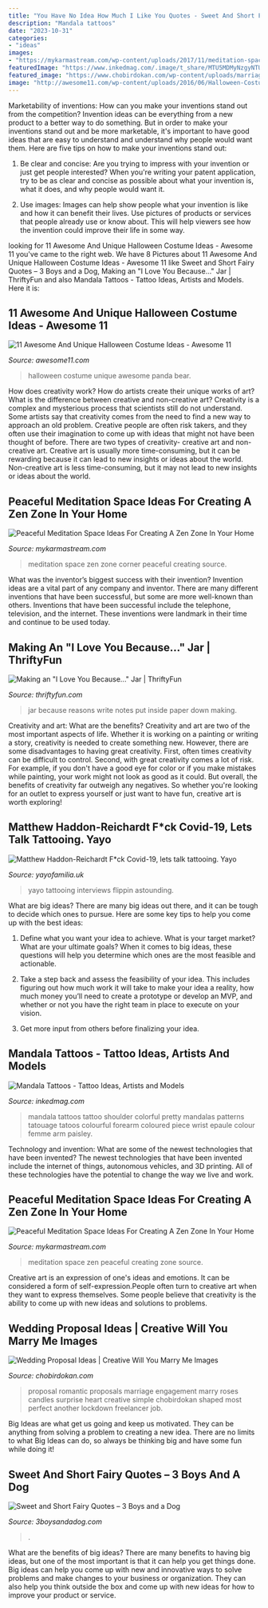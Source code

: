 ```yaml
---
title: "You Have No Idea How Much I Like You Quotes - Sweet And Short Fairy Quotes – 3 Boys And A Dog"
description: "Mandala tattoos"
date: "2023-10-31"
categories:
- "ideas"
images:
- "https://mykarmastream.com/wp-content/uploads/2017/11/meditation-space-1-.jpg"
featuredImage: "https://www.inkedmag.com/.image/t_share/MTU5MDMyNzgyNTU5MzIzNzk3/colorful.jpg"
featured_image: "https://www.chobirdokan.com/wp-content/uploads/marriage-proposal-ideas.jpg"
image: "http://awesome11.com/wp-content/uploads/2016/06/Halloween-Costume-Ideas-for-Kids.jpg"
---
```



Marketability of inventions: How can you make your inventions stand out from the competition?
Invention ideas can be everything from a new product to a better way to do something. But in order to make your inventions stand out and be more marketable, it's important to have good ideas that are easy to understand and understand why people would want them. Here are five tips on how to make your inventions stand out:
1. Be clear and concise: Are you trying to impress with your invention or just get people interested? When you're writing your patent application, try to be as clear and concise as possible about what your invention is, what it does, and why people would want it.

2. Use images: Images can help show people what your invention is like and how it can benefit their lives. Use pictures of products or services that people already use or know about. This will help viewers see how the invention could improve their life in some way.

	

		
looking for 11 Awesome And Unique Halloween Costume Ideas - Awesome 11 you've came to the right web. We have 8 Pictures about 11 Awesome And Unique Halloween Costume Ideas - Awesome 11 like Sweet and Short Fairy Quotes – 3 Boys and a Dog, Making an &quot;I Love You Because...&quot; Jar | ThriftyFun and also Mandala Tattoos - Tattoo Ideas, Artists and Models. Here it is:
		
    
## 11 Awesome And Unique Halloween Costume Ideas - Awesome 11

<img loading=lazy src="http://awesome11.com/wp-content/uploads/2016/06/Halloween-Costume-Ideas-for-Kids.jpg" onerror="this.onerror=null;this.src='https://tse4.mm.bing.net/th?id=OIP.yZOXyXRZDr5zgMa-sTnihwHaN5&amp;pid=15.1';" alt="11 Awesome And Unique Halloween Costume Ideas - Awesome 11">

_Source: awesome11.com_

>halloween costume unique awesome panda bear. 

	

How does creativity work? How do artists create their unique works of art? What is the difference between creative and non-creative art?
Creativity is a complex and mysterious process that scientists still do not understand. Some artists say that creativity comes from the need to find a new way to approach an old problem. Creative people are often risk takers, and they often use their imagination to come up with ideas that might not have been thought of before. There are two types of creativity- creative art and non-creative art. Creative art is usually more time-consuming, but it can be rewarding because it can lead to new insights or ideas about the world. Non-creative art is less time-consuming, but it may not lead to new insights or ideas about the world.

    
## Peaceful Meditation Space Ideas For Creating A Zen Zone In Your Home

<img loading=lazy src="https://mykarmastream.com/wp-content/uploads/2017/11/meditation-space-1-.jpg" onerror="this.onerror=null;this.src='https://tse4.mm.bing.net/th?id=OIP.N4QU6UkHG4NvT3LF_11cEwHaLH&amp;pid=15.1';" alt="Peaceful Meditation Space Ideas For Creating A Zen Zone In Your Home">

_Source: mykarmastream.com_

>meditation space zen zone corner peaceful creating source. 

	

What was the inventor’s biggest success with their invention?
Invention ideas are a vital part of any company and inventor. There are many different inventions that have been successful, but some are more well-known than others. Inventions that have been successful include the telephone, television, and the internet. These inventions were landmark in their time and continue to be used today.

    
## Making An &quot;I Love You Because...&quot; Jar | ThriftyFun

<img loading=lazy src="https://img.thrfun.com/img/100/593/jar4_l.jpg" onerror="this.onerror=null;this.src='https://tse1.mm.bing.net/th?id=OIP.n0LqCZe25IYQDqnGFSIJYAHaJ4&amp;pid=15.1';" alt="Making an &quot;I Love You Because...&quot; Jar | ThriftyFun">

_Source: thriftyfun.com_

>jar because reasons write notes put inside paper down making. 

	

Creativity and art: What are the benefits?
Creativity and art are two of the most important aspects of life. Whether it is working on a painting or writing a story, creativity is needed to create something new. However, there are some disadvantages to having great creativity. First, often times creativity can be difficult to control. Second, with great creativity comes a lot of risk. For example, if you don't have a good eye for color or if you make mistakes while painting, your work might not look as good as it could. But overall, the benefits of creativity far outweigh any negatives. So whether you're looking for an outlet to express yourself or just want to have fun, creative art is worth exploring!

    
## Matthew Haddon-Reichardt F*ck Covid-19, Lets Talk Tattooing. Yayo

<img loading=lazy src="https://cdn.shopify.com/s/files/1/2156/7915/articles/84446452_2524243211187043_8551751735738105856_n_1200x1200_crop_center.jpg?v=1586011208" onerror="this.onerror=null;this.src='https://tse1.mm.bing.net/th?id=OIP.QtkL83154x40plIeVrP7YQHaHa&amp;pid=15.1';" alt="Matthew Haddon-Reichardt F*ck Covid-19, lets talk tattooing. Yayo">

_Source: yayofamilia.uk_

>yayo tattooing interviews flippin astounding. 

	

What are big ideas?
There are many big ideas out there, and it can be tough to decide which ones to pursue. Here are some key tips to help you come up with the best ideas:
1. Define what you want your idea to achieve. What is your target market? What are your ultimate goals? When it comes to big ideas, these questions will help you determine which ones are the most feasible and actionable.

2. Take a step back and assess the feasibility of your idea. This includes figuring out how much work it will take to make your idea a reality, how much money you’ll need to create a prototype or develop an MVP, and whether or not you have the right team in place to execute on your vision.

3. Get more input from others before finalizing your idea.

    
## Mandala Tattoos - Tattoo Ideas, Artists And Models

<img loading=lazy src="https://www.inkedmag.com/.image/t_share/MTU5MDMyNzgyNTU5MzIzNzk3/colorful.jpg" onerror="this.onerror=null;this.src='https://tse2.mm.bing.net/th?id=OIP.9OYcy8zy0j-VzZ4eQBOC8gHaHa&amp;pid=15.1';" alt="Mandala Tattoos - Tattoo Ideas, Artists and Models">

_Source: inkedmag.com_

>mandala tattoos tattoo shoulder colorful pretty mandalas patterns tatouage tatoos colourful forearm coloured piece wrist epaule colour femme arm paisley. 

	

Technology and invention: What are some of the newest technologies that have been invented?
The newest technologies that have been invented include the internet of things, autonomous vehicles, and 3D printing. All of these technologies have the potential to change the way we live and work.

    
## Peaceful Meditation Space Ideas For Creating A Zen Zone In Your Home

<img loading=lazy src="http://mykarmastream.com/wp-content/uploads/2017/11/meditation-space-.jpg" onerror="this.onerror=null;this.src='https://tse3.mm.bing.net/th?id=OIP.2cCsr_Wb9MBbLN12NL3xywHaLH&amp;pid=15.1';" alt="Peaceful Meditation Space Ideas For Creating A Zen Zone In Your Home">

_Source: mykarmastream.com_

>meditation space zen peaceful creating zone source. 

	

Creative art is an expression of one's ideas and emotions. It can be considered a form of self-expression.People often turn to creative art when they want to express themselves. Some people believe that creativity is the ability to come up with new ideas and solutions to problems.

    
## Wedding Proposal Ideas | Creative Will You Marry Me Images

<img loading=lazy src="https://www.chobirdokan.com/wp-content/uploads/marriage-proposal-ideas.jpg" onerror="this.onerror=null;this.src='https://tse1.mm.bing.net/th?id=OIP.XusondypsCMzAr0o0A5TWgHaHa&amp;pid=15.1';" alt="Wedding Proposal Ideas | Creative Will You Marry Me Images">

_Source: chobirdokan.com_

>proposal romantic proposals marriage engagement marry roses candles surprise heart creative simple chobirdokan shaped most perfect another lockdown freelancer job. 

	

Big Ideas are what get us going and keep us motivated. They can be anything from solving a problem to creating a new idea. There are no limits to what Big Ideas can do, so always be thinking big and have some fun while doing it!

    
## Sweet And Short Fairy Quotes – 3 Boys And A Dog

<img loading=lazy src="https://3boysandadog.com/wp-content/uploads/2020/07/short-fairy-quotes-1-551x1024.png" onerror="this.onerror=null;this.src='https://tse2.mm.bing.net/th?id=OIP.1FHB5onVoESRAdFZcAxaZQHaNw&amp;pid=15.1';" alt="Sweet and Short Fairy Quotes – 3 Boys and a Dog">

_Source: 3boysandadog.com_

>. 

	

What are the benefits of big ideas?
There are many benefits to having big ideas, but one of the most important is that it can help you get things done. Big ideas can help you come up with new and innovative ways to solve problems and make changes to your business or organization. They can also help you think outside the box and come up with new ideas for how to improve your product or service.

